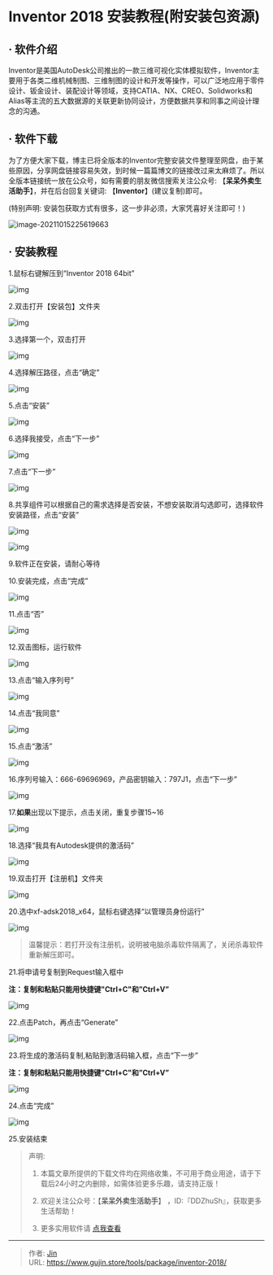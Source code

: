 # Inventor 2018 安装教程(附安装包资源)


## · 软件介绍
Inventor是美国AutoDesk公司推出的一款三维可视化实体模拟软件，Inventor主要用于各类二维机械制图、三维制图的设计和开发等操作，可以广泛地应用于零件设计、钣金设计、装配设计等领域，支持CATIA、NX、CREO、Solidworks和Alias等主流的五大数据源的关联更新协同设计，方便数据共享和同事之间设计理念的沟通。

## · 软件下载
为了方便大家下载，博主已将全版本的Inventor完整安装文件整理至网盘，由于某些原因，分享网盘链接容易失效，到时候一篇篇博文的链接改过来太麻烦了。所以全版本链接统一放在公众号，如有需要的朋友微信搜索关注公众号: 【**呆呆外卖生活助手**】，并在后台回复关键词: 【**Inventor**】(建议复制)即可。

(特别声明: 安装包获取方式有很多，这一步非必须，大家凭喜好关注即可！)

![image-20211015225619663](https://img.gujin.store/img/image-20211015225619663.png)

## · 安装教程

1.鼠标右键解压到“Inventor 2018 64bit”

![img](https://img.gujin.store/img/v2-66e97234f18c4fa4098e9a37f2eb227a_720w.png)



2.双击打开【安装包】文件夹

![img](https://img.gujin.store/img/v2-81ec952e400cb12d1883894787a0a95b_720w.png)



3.选择第一个，双击打开

![img](https://img.gujin.store/img/v2-9b4933c6762dd544c628211e94b528d3_720w.png)

4.选择解压路径，点击“确定”

![img](https://img.gujin.store/img/v2-2a240ceba93101f68ddb3851808925bf_720w.png)



5.点击“安装”

![img](https://img.gujin.store/img/v2-053497a8b7c036d62143fcc48348a460_720w.png)

6.选择我接受，点击“下一步”

![img](https://img.gujin.store/img/v2-55e9a75f5ea3a3fda846433a893879b4_720w.png)

7.点击“下一步”

![img](https://img.gujin.store/img/v2-d7e4eec4c2d80965f9c5d246e83f94ec_720w.png)

8.共享组件可以根据自己的需求选择是否安装，不想安装取消勾选即可，选择软件安装路径，点击“安装”

![img](https://img.gujin.store/img/v2-e8a52c1956b648b56a9cb30f72e76794_720w.png)

![img](https://img.gujin.store/img/v2-313b4c91b5a2d63e48c2a996a219eacd_720w.png)

9.软件正在安装，请耐心等待

10.安装完成，点击“完成”

![img](https://img.gujin.store/img/v2-21e51633f117e70cc06adf49d17db76e_720w.png)

11.点击“否”

![img](https://img.gujin.store/img/v2-c27d1080f8f901a6c1d4f33bd97301c5_720w.png)

12.双击图标，运行软件

![img](https://img.gujin.store/img/v2-6e0bd925869abc46e888b825e9db80b2_720w.png)

13.点击“输入序列号”

![img](https://img.gujin.store/img/v2-91a8643244036f6e89a1e2695ed9788d_720w.png)

14.点击“我同意”

![img](https://img.gujin.store/img/v2-9a0b4a63a360a879de11cb73fa6df134_720w.png)

15.点击“激活”

![img](https://img.gujin.store/img/v2-8a7924c4aa94015b001a283112d56aaa_720w.png)

16.序列号输入：666-69696969，产品密钥输入：797J1，点击“下一步”

![img](https://img.gujin.store/img/v2-dde126fb4a565ec4b74f1b47cce8ee59_720w.png)

17.**如果**出现以下提示，点击关闭，重复步骤15~16

![img](https://img.gujin.store/img/v2-b7eecf953ddda0f56cb3cb06e245e956_720w.png)

18.选择“我具有Autodesk提供的激活码”

![img](https://img.gujin.store/img/v2-341da5d151d3bb8d5b4ad189749b74dd_720w.png)

19.双击打开【注册机】文件夹

![img](https://img.gujin.store/img/v2-fb9e9dd224e1e720e3b2c9e2ac2637d1_720w.png)

20.选中xf-adsk2018_x64，鼠标右键选择“以管理员身份运行”

![img](https://img.gujin.store/img/v2-ad38f4d15a8ca7ab3da3b8d398d6d38a_720w.png)

> 温馨提示：若打开没有注册机，说明被电脑杀毒软件隔离了，关闭杀毒软件重新解压即可。

21.将申请号复制到Request输入框中

**注：复制和粘贴只能用快捷键"Ctrl+C"和”Ctrl+V”**

![img](https://img.gujin.store/img/v2-df0ba2bbaace4f19b25bbab147465b27_720w.png)

22.点击Patch，再点击“Generate”

![img](https://img.gujin.store/img/v2-5d150ad8aba611e201cbbdb35c9c4da1_720w.png)

23.将生成的激活码复制,粘贴到激活码输入框，点击“下一步”

**注：复制和粘贴只能用快捷键"Ctrl+C"和”Ctrl+V”**

![img](https://img.gujin.store/img/v2-5624f50b8c3651d31387158e998a9257_720w.png)



24.点击“完成”

![img](https://img.gujin.store/img/v2-0125abbf1be75b5cf79e8c1d85182dd8_720w.png)

25.安装结束




> 声明: 
>
> 1. 本篇文章所提供的下载文件均在网络收集，不可用于商业用途，请于下载后24小时之内删除，如需体验更多乐趣，请支持正版！
>
> 2. 欢迎关注公众号：【**呆呆外卖生活助手**】 ，ID:『DDZhuSh』，获取更多生活帮助！
>
> 3. 更多实用软件请  [点我查看](/tools)

---

> 作者: [Jin](https://img.gujin.store/img/favicon.ico)  
> URL: https://www.gujin.store/tools/package/inventor-2018/  

